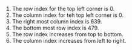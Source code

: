 1. The row index for the top left corner is 0.
2. The column index for teh top left corner is 0.
3. The right most column index is 639.
4. The bottom most row index is 479.
5. The row index increases from top to bottom.
6. The column index increases from left to right.